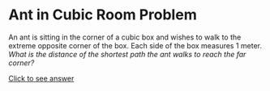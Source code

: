 # Ant in Cubic Room Problem

An ant is sitting in the corner of a cubic box and wishes to walk to the 
extreme opposite corner of the box. Each side of the box measures 1 meter. 
*What is the distance of the shortest path the ant walks to reach the far 
corner?*

[Click to see answer](../answers/ant_in_cubic_room_answer.md)
